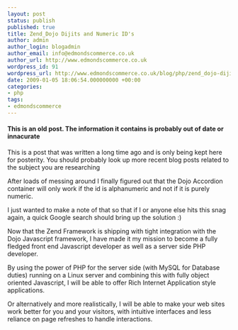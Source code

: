 ```yaml
---
layout: post
status: publish
published: true
title: Zend_Dojo Dijits and Numeric ID's
author: admin
author_login: blogadmin
author_email: info@edmondscommerce.co.uk
author_url: http://www.edmondscommerce.co.uk
wordpress_id: 91
wordpress_url: http://www.edmondscommerce.co.uk/blog/php/zend_dojo-dijits-and-numeric-ids/
date: 2009-01-05 18:06:54.000000000 +00:00
categories:
- php
tags:
- edmondscommerce
---
```

<div class="oldpost"><h4>This is an old post. The information it contains is probably out of date or innacurate</h4>
<p>
This is a post that was written a long time ago and is only being kept here for posterity.
You should probably look up more recent blog posts related to the subject you are researching
</p>
</div>
After loads of messing around I finally figured out that the Dojo Accordion container will only work if the id is alphanumeric and not if it is purely numeric.

I just wanted to make a note of that so that if I or anyone else hits this snag again, a quick Google search should bring up the solution :)

Now that the Zend Framework is shipping with tight integration with the Dojo Javascript framework, I have made it my mission to become a fully fledged front end Javascript developer as well as a server side PHP developer.

By using the power of PHP for the server side (with MySQL for Database duties) running on a Linux server and combining this with fully object oriented Javascript, I will be able to offer Rich Internet Application style applications. 

Or alternatively and more realistically, I will be able to make your web sites work better for you and your visitors, with intuitive interfaces and less reliance on page refreshes to handle interactions.
